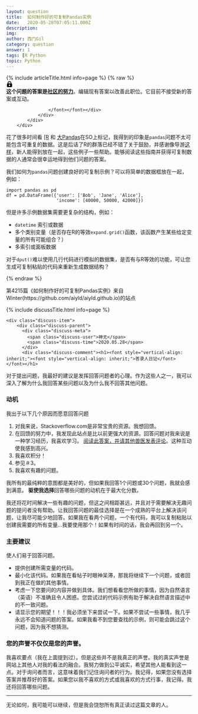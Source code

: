```yaml
---
layout: question
title:  如何制作好的可复制Pandas实例
date:   2020-05-28T07:05:11.000Z
description:                                                                         ...
img: 
author: 西门Gil
category: question
answer: 1
tags: [R Python
topic: Python
---
```

<div class="article-root">
  <div class="article">
    {% include articleTitle.html info=page %}
    {% raw %}
    <div class="article-content"><div>
            <aside class="s-notice s-notice__info js-post-notice mb16" role="status">
        <div class="grid fd-column fw-nowrap">
            <div class="grid fw-nowrap">
                    <div class="grid--cell mr8">
                        <svg aria-hidden="true" class="svg-icon iconLock" width="18" height="18" viewBox="0 0 18 18"><path d="M16 9a2 2 0 00-2-2V6A5 5 0 004 6v1a2 2 0 00-2 2v6c0 1.1.9 2 2 2h10a2 2 0 002-2V9zm-7 5a2 2 0 110-4 2 2 0 010 4zm3.1-7H5.9V6a3.1 3.1 0 016.2 0v1z"></path></svg>
                    </div>
                <div class="grid--cell fl1 lh-lg">
                    <div class="grid--cell fl1 lh-lg">
                        <b><font style="vertical-align: inherit;"><font style="vertical-align: inherit;">这个问题的答案是</font></font><a href="/help/privileges/edit-community-wiki"><font style="vertical-align: inherit;"><font style="vertical-align: inherit;">社区的努力</font></font></a></b><font style="vertical-align: inherit;"><font style="vertical-align: inherit;">。</font><font style="vertical-align: inherit;">编辑现有答案以改善此职位。</font><font style="vertical-align: inherit;">它目前不接受新的答案或互动。
                        
                    </font></font></div>
                </div>
            </div>
        </div>
</aside>
    </div>

<p><font style="vertical-align: inherit;"><font style="vertical-align: inherit;">花了很多时间看 </font></font><a href="/questions/tagged/r" class="post-tag" title="显示标记为“ r”的问题" rel="tag"><font style="vertical-align: inherit;"><font style="vertical-align: inherit;">[R</font></font></a><font style="vertical-align: inherit;"><font style="vertical-align: inherit;"> 和 </font></font><a href="/questions/tagged/pandas" class="post-tag" title="显示标记为“ pandas”的问题" rel="tag"><font style="vertical-align: inherit;"><font style="vertical-align: inherit;">大Pandas</font></font></a><font style="vertical-align: inherit;"><font style="vertical-align: inherit;">在SO上标记，我得到的印象是</font></font><code>pandas</code><font style="vertical-align: inherit;"><font style="vertical-align: inherit;">问题不太可能包含可重复的数据。</font><font style="vertical-align: inherit;">这是后话了R的群落已经不错了关于鼓励，并感谢像导游</font></font><a href="https://stackoverflow.com/questions/5963269/how-to-make-a-great-r-reproducible-example"><font style="vertical-align: inherit;"><font style="vertical-align: inherit;">这样</font></font></a><font style="vertical-align: inherit;"><font style="vertical-align: inherit;">，新人能得到放在一起，这些例子一些帮助。</font><font style="vertical-align: inherit;">能够阅读这些指南并获得可复制数据的人通常会很幸运地得到他们问题的答案。</font></font></p>

<p><font style="vertical-align: inherit;"><font style="vertical-align: inherit;">我们如何为</font></font><code>pandas</code><font style="vertical-align: inherit;"><font style="vertical-align: inherit;">问题</font><font style="vertical-align: inherit;">创建良好的可复制示例</font><font style="vertical-align: inherit;">？</font><font style="vertical-align: inherit;">可以将简单的数据框放在一起，例如：</font></font></p>

<pre class="lang-py prettyprint prettyprinted" style=""><code><span class="kwd">import</span><span class="pln"> pandas </span><span class="kwd">as</span><span class="pln"> pd
df </span><span class="pun">=</span><span class="pln"> pd</span><span class="pun">.</span><span class="typ">DataFrame</span><span class="pun">({</span><span class="str">'user'</span><span class="pun">:</span><span class="pln"> </span><span class="pun">[</span><span class="str">'Bob'</span><span class="pun">,</span><span class="pln"> </span><span class="str">'Jane'</span><span class="pun">,</span><span class="pln"> </span><span class="str">'Alice'</span><span class="pun">],</span><span class="pln"> 
                   </span><span class="str">'income'</span><span class="pun">:</span><span class="pln"> </span><span class="pun">[</span><span class="lit">40000</span><span class="pun">,</span><span class="pln"> </span><span class="lit">50000</span><span class="pun">,</span><span class="pln"> </span><span class="lit">42000</span><span class="pun">]})</span></code></pre>

<p><font style="vertical-align: inherit;"><font style="vertical-align: inherit;">但是许多示例数据集需要更复杂的结构，例如：</font></font></p>

<ul>
<li><code>datetime</code><font style="vertical-align: inherit;"><font style="vertical-align: inherit;"> 索引或数据</font></font></li>
<li><font style="vertical-align: inherit;"><font style="vertical-align: inherit;">多个类别变量（是否存在R的等效</font></font><code>expand.grid()</code><font style="vertical-align: inherit;"><font style="vertical-align: inherit;">函数，该函数产生某些给定变量的所有可能组合？）</font></font></li>
<li><font style="vertical-align: inherit;"><font style="vertical-align: inherit;">多索引或面板数据</font></font></li>
</ul>

<p><font style="vertical-align: inherit;"><font style="vertical-align: inherit;">对于</font></font><code>dput()</code><font style="vertical-align: inherit;"><font style="vertical-align: inherit;">难以使用</font><font style="vertical-align: inherit;">几行代码进行模拟的数据集，是否有与R等效的功能</font><font style="vertical-align: inherit;">，可让您生成可复制粘贴的代码来重新生成数据结构？</font></font></p></div>
    {% endraw %}
  </div>
  <p class="winter_mark">第4215篇《如何制作好的可复制Pandas实例》来自Winter(https://github.com/aiyld/aiyld.github.io)的站点</p>
  <div class="discuss-wrapper">
    {% include discussTitle.html info=page %}
    
    <div class="discuss-item">
        <div class="discuss-parent">
          <div class="discuss-meta">
            <span class="discuss-user">神无</span>
            <span class="discuss-time">2020.05.28</span>
          </div>
          <div class="discuss-comment"><h1><font style="vertical-align: inherit;"><font style="vertical-align: inherit;">答录人日记</font></font></h1>

<p><font style="vertical-align: inherit;"><font style="vertical-align: inherit;">对于提出问题，我最好的建议是发挥回答问题者的心理。</font><font style="vertical-align: inherit;">作为这些人之一，我可以深入了解为什么我回答某些问题以及为什么我不回答其他问题。</font></font></p>

<h3><font style="vertical-align: inherit;"><font style="vertical-align: inherit;">动机</font></font></h3>

<p><font style="vertical-align: inherit;"><font style="vertical-align: inherit;">我出于以下几个原因而愿意回答问题</font></font></p>

<ol>
<li><font style="vertical-align: inherit;"><font style="vertical-align: inherit;">对我来说，Stackoverflow.com是非常宝贵的资源。</font><font style="vertical-align: inherit;">我想回馈。</font></font></li>
<li><font style="vertical-align: inherit;"><font style="vertical-align: inherit;">在回馈的努力中，我发现此站点是比以前更强大的资源。</font><font style="vertical-align: inherit;">回答问题对我来说是一种学习经历，我喜欢学习。  </font></font><a href="https://stackoverflow.com/a/38444638/2336654"><font style="vertical-align: inherit;"><font style="vertical-align: inherit;">阅读此答案，并请其他兽医发表评论</font></font></a><font style="vertical-align: inherit;"><font style="vertical-align: inherit;">。</font><font style="vertical-align: inherit;">这种互动使我感到高兴。</font></font></li>
<li><font style="vertical-align: inherit;"><font style="vertical-align: inherit;">我喜欢积分！</font></font></li>
<li><font style="vertical-align: inherit;"><font style="vertical-align: inherit;">参见＃3。</font></font></li>
<li><font style="vertical-align: inherit;"><font style="vertical-align: inherit;">我喜欢有趣的问题。</font></font></li>
</ol>

<p><font style="vertical-align: inherit;"><font style="vertical-align: inherit;">我所有的最纯粹的意图都是美好的，但如果我回答1个问题或30个问题，我就会感到满意。   </font></font><strong><font style="vertical-align: inherit;"><font style="vertical-align: inherit;">驱使我选择</font></font></strong><font style="vertical-align: inherit;"><font style="vertical-align: inherit;">回答哪些问题的动机在于最大化分数。</font></font></p>

<p><font style="vertical-align: inherit;"><font style="vertical-align: inherit;">我还将花时间解决一些有趣的问题，但这之间相距甚远，并且对于需要解决无趣问题的提问者没有帮助。</font><font style="vertical-align: inherit;">让我回答问题的最佳选择是在一个成熟的平台上解决该问题，让我尽可能少地回答。</font><font style="vertical-align: inherit;">如果我在看两个问题，一个有代码，我可以复制粘贴以创建我需要的所有变量...我要使用那个！</font><font style="vertical-align: inherit;">如果有时间的话，我会再回到另一个。</font></font></p>

<h3><font style="vertical-align: inherit;"><font style="vertical-align: inherit;">主要建议</font></font></h3>

<p><font style="vertical-align: inherit;"><font style="vertical-align: inherit;">使人们易于回答问题。</font></font></p>

<ul>
<li><font style="vertical-align: inherit;"><font style="vertical-align: inherit;">提供创建所需变量的代码。</font></font></li>
<li><font style="vertical-align: inherit;"><font style="vertical-align: inherit;">最小化该代码。</font><font style="vertical-align: inherit;">如果我在看帖子时眼神呆滞，那我将继续下一个问题，或者回到我正在做的其他事情。</font></font></li>
<li><font style="vertical-align: inherit;"><font style="vertical-align: inherit;">考虑一下您要问的内容并做到具体。</font><font style="vertical-align: inherit;">我们想看看您所做的事情，因为自然语言（英语）不准确且令人困惑。</font><font style="vertical-align: inherit;">您尝试过的代码示例有助于解决自然语言描述中的不一致问题。</font></font></li>
<li><font style="vertical-align: inherit;"><font style="vertical-align: inherit;">请显示您的期望！！！</font><font style="vertical-align: inherit;">我必须坐下来尝试一下。</font><font style="vertical-align: inherit;">如果不尝试一些事情，我几乎永远不会知道问题的答案。</font><font style="vertical-align: inherit;">如果我看不到您要查找的示例，则可能会跳过这个问题，因为我不想猜测。</font></font></li>
</ul>

<h3><font style="vertical-align: inherit;"><font style="vertical-align: inherit;">您的声誉不仅仅是您的声誉。</font></font></h3>

<p><font style="vertical-align: inherit;"><font style="vertical-align: inherit;">我喜欢要点（我在上面提到过）。</font><font style="vertical-align: inherit;">但是这些并不是我真正的声誉。</font><font style="vertical-align: inherit;">我的真实声誉是网站上其他人对我的看法的融合。</font><font style="vertical-align: inherit;">我努力做到公平诚实，希望其他人能看到这一点。</font><font style="vertical-align: inherit;">对于询问者而言，这意味着我们记住询问者的行为。</font><font style="vertical-align: inherit;">我记得，如果您没有选择答案并推荐好的答案。</font><font style="vertical-align: inherit;">如果您以我不喜欢的方式或我喜欢的方式行事，我记得。</font><font style="vertical-align: inherit;">我还将回答哪些问题。</font></font></p>

<hr>

<p><font style="vertical-align: inherit;"><font style="vertical-align: inherit;">无论如何，我可能可以继续，但是我会饶恕所有真正读过这篇文章的人。</font></font></p></div>
        </div></div>
    
  </div>
<div>
